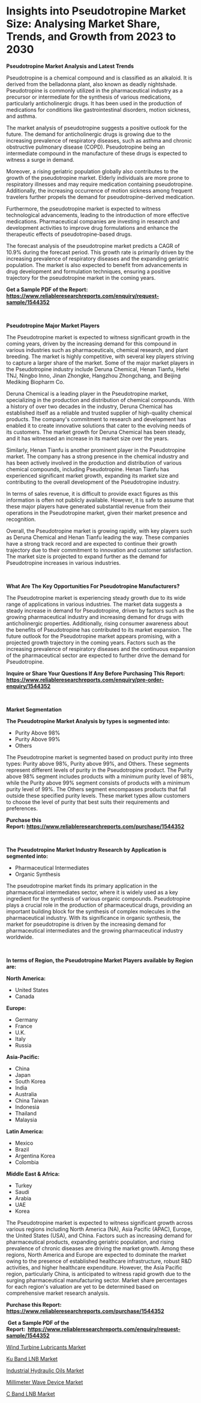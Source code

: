 <p><h1>Insights into Pseudotropine Market Size: Analysing Market Share, Trends, and Growth from 2023 to 2030</h1></p><p><strong>Pseudotropine Market Analysis and Latest Trends</strong></p>
<p><p>Pseudotropine is a chemical compound and is classified as an alkaloid. It is derived from the belladonna plant, also known as deadly nightshade. Pseudotropine is commonly utilized in the pharmaceutical industry as a precursor or intermediate for the synthesis of various medications, particularly anticholinergic drugs. It has been used in the production of medications for conditions like gastrointestinal disorders, motion sickness, and asthma.</p><p>The market analysis of pseudotropine suggests a positive outlook for the future. The demand for anticholinergic drugs is growing due to the increasing prevalence of respiratory diseases, such as asthma and chronic obstructive pulmonary disease (COPD). Pseudotropine being an intermediate compound in the manufacture of these drugs is expected to witness a surge in demand.</p><p>Moreover, a rising geriatric population globally also contributes to the growth of the pseudotropine market. Elderly individuals are more prone to respiratory illnesses and may require medication containing pseudotropine. Additionally, the increasing occurrence of motion sickness among frequent travelers further propels the demand for pseudotropine-derived medication.</p><p>Furthermore, the pseudotropine market is expected to witness technological advancements, leading to the introduction of more effective medications. Pharmaceutical companies are investing in research and development activities to improve drug formulations and enhance the therapeutic effects of pseudotropine-based drugs.</p><p>The forecast analysis of the pseudotropine market predicts a CAGR of 10.9% during the forecast period. This growth rate is primarily driven by the increasing prevalence of respiratory diseases and the expanding geriatric population. The market is also expected to benefit from advancements in drug development and formulation techniques, ensuring a positive trajectory for the pseudotropine market in the coming years.</p></p>
<p><strong>Get a Sample PDF of the Report:&nbsp; <a href="https://www.reliableresearchreports.com/enquiry/request-sample/1544352">https://www.reliableresearchreports.com/enquiry/request-sample/1544352</a></strong></p>
<p>&nbsp;</p>
<p><strong>Pseudotropine Major Market Players</strong></p>
<p><p>The Pseudotropine market is expected to witness significant growth in the coming years, driven by the increasing demand for this compound in various industries such as pharmaceuticals, chemical research, and plant breeding. The market is highly competitive, with several key players striving to capture a larger share of the market. Some of the major market players in the Pseudotropine industry include Deruna Chemical, Henan Tianfu, Hefei TNJ, Ningbo Inno, Jinan Zhongke, Hangzhou Zhongchang, and Beijing Mediking Biopharm Co.</p><p>Deruna Chemical is a leading player in the Pseudotropine market, specializing in the production and distribution of chemical compounds. With a history of over two decades in the industry, Deruna Chemical has established itself as a reliable and trusted supplier of high-quality chemical products. The company's commitment to research and development has enabled it to create innovative solutions that cater to the evolving needs of its customers. The market growth for Deruna Chemical has been steady, and it has witnessed an increase in its market size over the years.</p><p>Similarly, Henan Tianfu is another prominent player in the Pseudotropine market. The company has a strong presence in the chemical industry and has been actively involved in the production and distribution of various chemical compounds, including Pseudotropine. Henan Tianfu has experienced significant market growth, expanding its market size and contributing to the overall development of the Pseudotropine industry.</p><p>In terms of sales revenue, it is difficult to provide exact figures as this information is often not publicly available. However, it is safe to assume that these major players have generated substantial revenue from their operations in the Pseudotropine market, given their market presence and recognition.</p><p>Overall, the Pseudotropine market is growing rapidly, with key players such as Deruna Chemical and Henan Tianfu leading the way. These companies have a strong track record and are expected to continue their growth trajectory due to their commitment to innovation and customer satisfaction. The market size is projected to expand further as the demand for Pseudotropine increases in various industries.</p></p>
<p>&nbsp;</p>
<p><strong>What Are The Key Opportunities For Pseudotropine Manufacturers?</strong></p>
<p><p>The Pseudotropine market is experiencing steady growth due to its wide range of applications in various industries. The market data suggests a steady increase in demand for Pseudotropine, driven by factors such as the growing pharmaceutical industry and increasing demand for drugs with anticholinergic properties. Additionally, rising consumer awareness about the benefits of Pseudotropine has contributed to its market expansion. The future outlook for the Pseudotropine market appears promising, with a projected growth trajectory in the coming years. Factors such as the increasing prevalence of respiratory diseases and the continuous expansion of the pharmaceutical sector are expected to further drive the demand for Pseudotropine.</p></p>
<p><strong>Inquire or Share Your Questions If Any Before Purchasing This Report: <a href="https://www.reliableresearchreports.com/enquiry/pre-order-enquiry/1544352">https://www.reliableresearchreports.com/enquiry/pre-order-enquiry/1544352</a></strong></p>
<p>&nbsp;</p>
<p><strong>Market Segmentation</strong></p>
<p><strong>The Pseudotropine Market Analysis by types is segmented into:</strong></p>
<p><ul><li>Purity Above 98%</li><li>Purity Above 99%</li><li>Others</li></ul></p>
<p><p>The Pseudotropine market is segmented based on product purity into three types: Purity above 98%, Purity above 99%, and Others. These segments represent different levels of purity in the Pseudotropine product. The Purity above 98% segment includes products with a minimum purity level of 98%, while the Purity above 99% segment consists of products with a minimum purity level of 99%. The Others segment encompasses products that fall outside these specified purity levels. These market types allow customers to choose the level of purity that best suits their requirements and preferences.</p></p>
<p><strong>Purchase this Report:&nbsp;<a href="https://www.reliableresearchreports.com/purchase/1544352">https://www.reliableresearchreports.com/purchase/1544352</a></strong></p>
<p>&nbsp;</p>
<p><strong>The Pseudotropine Market Industry Research by Application is segmented into:</strong></p>
<p><ul><li>Pharmaceutical Intermediates</li><li>Organic Synthesis</li></ul></p>
<p><p>The pseudotropine market finds its primary application in the pharmaceutical intermediates sector, where it is widely used as a key ingredient for the synthesis of various organic compounds. Pseudotropine plays a crucial role in the production of pharmaceutical drugs, providing an important building block for the synthesis of complex molecules in the pharmaceutical industry. With its significance in organic synthesis, the market for pseudotropine is driven by the increasing demand for pharmaceutical intermediates and the growing pharmaceutical industry worldwide.</p></p>
<p>&nbsp;</p>
<p><strong>In terms of Region, the Pseudotropine Market Players available by Region are:</strong></p>
<p>
    <p> <strong> North America: </strong>
        <ul>
            <li>United States</li>
            <li>Canada</li>
        </ul>
        </p> 
    <p> <strong> Europe: </strong>
        <ul>
            <li>Germany</li>
            <li>France</li>
            <li>U.K.</li>
            <li>Italy</li>
            <li>Russia</li>
        </ul>
        </p> 
    <p> <strong> Asia-Pacific: </strong>
        <ul>
            <li>China</li>
            <li>Japan</li>
            <li>South Korea</li>
            <li>India</li>
            <li>Australia</li>
            <li>China Taiwan</li>
            <li>Indonesia</li>
            <li>Thailand</li>
            <li>Malaysia</li>
        </ul>
        </p> 
    <p> <strong> Latin America: </strong>
        <ul>
            <li>Mexico</li>
            <li>Brazil</li>
            <li>Argentina Korea</li>
            <li>Colombia</li>
        </ul>
        </p> 
    <p> <strong> Middle East & Africa: </strong>
        <ul>
            <li>Turkey</li>
            <li>Saudi</li>
            <li>Arabia</li>
            <li>UAE</li>
            <li>Korea</li>
        </ul>
    </p>
    </p>
<p><p>The Pseudotropine market is expected to witness significant growth across various regions including North America (NA), Asia Pacific (APAC), Europe, the United States (USA), and China. Factors such as increasing demand for pharmaceutical products, expanding geriatric population, and rising prevalence of chronic diseases are driving the market growth. Among these regions, North America and Europe are expected to dominate the market owing to the presence of established healthcare infrastructure, robust R&D activities, and higher healthcare expenditure. However, the Asia Pacific region, particularly China, is anticipated to witness rapid growth due to the surging pharmaceutical manufacturing sector. Market share percentages for each region's valuation are yet to be determined based on comprehensive market research analysis.</p></p>
<p><strong>Purchase this Report: <a href="https://www.reliableresearchreports.com/purchase/1544352">https://www.reliableresearchreports.com/purchase/1544352</a></strong></p>
<p>&nbsp;<strong>Get a Sample PDF of the Report:&nbsp;&nbsp;<a href="https://www.reliableresearchreports.com/enquiry/request-sample/1544352">https://www.reliableresearchreports.com/enquiry/request-sample/1544352</a></strong></p>
<p><strong></strong></p>
<p><p><a href="https://github.com/lbird53714/Market-Research-Report-List-1/blob/main/wind-turbine-lubricants-market.md">Wind Turbine Lubricants Market</a></p><p><a href="https://medium.com/@damorgan64868/ku-band-lnb-market-exploring-market-share-market-trends-and-future-growth-e75c4dd06a42">Ku Band LNB Market</a></p><p><a href="https://github.com/pizolina/Market-Research-Report-List-1/blob/main/industrial-hydraulic-oils-market.md">Industrial Hydraulic Oils Market</a></p><p><a href="https://medium.com/@jaremington56468/millimeter-wave-device-market-size-cagr-trends-2024-2030-fb0c1d63aaa6">Millimeter Wave Device Market</a></p><p><a href="https://medium.com/@peterm12562/c-band-lnb-market-insight-market-trends-growth-forecasted-from-2023-to-2030-26f3b333053b">C Band LNB Market</a></p></p>